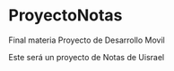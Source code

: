 # ProyectoNotas
Final materia Proyecto de Desarrollo Movil

Este será un proyecto de Notas de Uisrael
